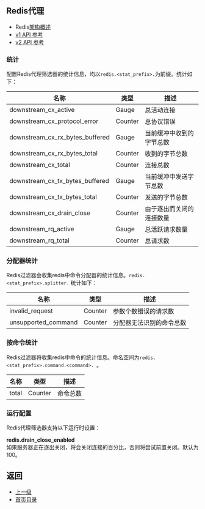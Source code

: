 ## Redis代理

- Redis[架构概述](../../Introduction/Architectureoverview/Redis.md)
- [v1 API 参考](../../v1APIreference/Networkfilters/Redisproxy.md)
- [v2 API 参考](../../v2APIreference/Filters/Networkfilters/RedisProxy.md)

### 统计
配置Redis代理筛选器的统计信息，均以`redis.<stat_prefix>.`为前缀。统计如下：

|	名称	|	类型	|	描述	|
|	 -----------------------	|	 -----------------------	|	 -----------------------	|
|	downstream_cx_active	|	Gauge	|	总活动连接	|
|	downstream_cx_protocol_error	|	Counter	|	总协议错误	|
|	downstream_cx_rx_bytes_buffered	|	Gauge	|	当前缓冲中收到的字节总数	|
|	downstream_cx_rx_bytes_total	|	Counter	|	收到的字节总数	|
|	downstream_cx_total	|	Counter	|	连接总数	|
|	downstream_cx_tx_bytes_buffered	|	Gauge	|	当前缓冲中发送字节总数	|
|	downstream_cx_tx_bytes_total	|	Counter	|	发送的字节总数	|
|	downstream_cx_drain_close	|	Counter	|	由于逐出而关闭的连接数量	|
|	downstream_rq_active	|	Gauge	|	总活跃请求数量	|
|	downstream_rq_total	|	Counter	|	总请求数	|


### 分配器统计
Redis过滤器会收集redis中命令分配器的统计信息。`redis.<stat_prefix>.splitter.` 统计如下：

|	名称	|	类型	|	描述	|
|	 -----------------------	|	 -----------------------	|	 -----------------------	|
|	invalid_request	|	Counter	|	参数个数错误的请求数	|
|	unsupported_command	|	Counter	|	分配器无法识别的命令总数	|


### 按命令统计
Redis过滤器将收集redis中命令的统计信息。命名空间为`redis.<stat_prefix>.command.<command>. `。

|	名称	|	类型	|	描述	|
|	 -----------------------	|	 -----------------------	|	 -----------------------	|
|	total	|	Counter	|	命令总数	|


### 运行配置
Redis代理筛选器支持以下运行时设置：

**redis.drain_close_enabled**<br />
如果服务器正在逐出关闭，将会关闭连接的百分比，否则将尝试前置关闭。默认为100。



## 返回
- [上一级](../Networkfilters.md)
- [首页目录](../../README.md)
